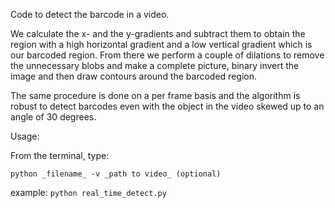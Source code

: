 Code to detect the barcode in a video.

We calculate the x- and the y-gradients and subtract them to obtain the region with a high horizontal gradient and a low vertical gradient which is our barcoded region. From there we perform a couple of dilations to remove the unnecessary blobs and make a complete picture, binary invert the image and then draw contours around the barcoded region.

The same procedure is done on a per frame basis and the algorithm is robust to detect barcodes even with the object in the video skewed up to an angle of 30 degrees.

Usage:

From the terminal, type:

```python _filename_ -v _path to video_ (optional)```

example: ```python real_time_detect.py```
